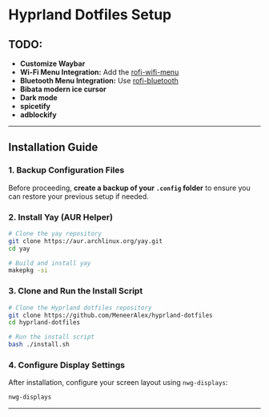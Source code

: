 # Hyprland Dotfiles Setup

## TODO:
- **Customize Waybar**
- **Wi-Fi Menu Integration:** Add the [rofi-wifi-menu](https://github.com/ericmurphyxyz/rofi-wifi-menu)
- **Bluetooth Menu Integration:** Use [rofi-bluetooth](https://github.com/nickclyde/rofi-bluetooth)
- **Bibata modern ice cursor**
- **Dark mode**
- **spicetify**
- **adblockify**

---

## Installation Guide

### **1. Backup Configuration Files**
Before proceeding, **create a backup of your `.config` folder** to ensure you can restore your previous setup if needed.

### **2. Install Yay (AUR Helper)**


```bash
# Clone the yay repository
git clone https://aur.archlinux.org/yay.git
cd yay

# Build and install yay
makepkg -si
```

### **3. Clone and Run the Install Script**

```bash
# Clone the Hyprland dotfiles repository
git clone https://github.com/MeneerAlex/hyprland-dotfiles
cd hyprland-dotfiles

# Run the install script
bash ./install.sh
```

### **4. Configure Display Settings**
After installation, configure your screen layout using `nwg-displays`:

```bash
nwg-displays
```

---
